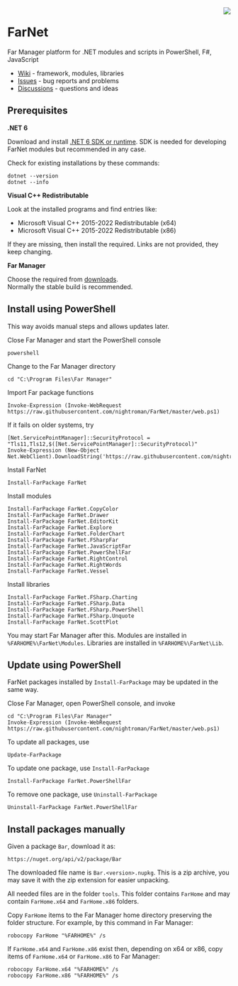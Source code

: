 ﻿<img src="https://raw.githubusercontent.com/wiki/nightroman/FarNet/images/FarNetLogo.png" align="right"/>

# FarNet

Far Manager platform for .NET modules and scripts in PowerShell, F#, JavaScript

- [Wiki](https://github.com/nightroman/FarNet/wiki) - framework, modules, libraries
- [Issues](https://github.com/nightroman/FarNet/issues) - bug reports and problems
- [Discussions](https://github.com/nightroman/FarNet/discussions) - questions and ideas

## Prerequisites

**.NET 6**

Download and install [.NET 6 SDK or runtime](https://dotnet.microsoft.com/en-us/download/dotnet/6.0).
SDK is needed for developing FarNet modules but recommended in any case.

Check for existing installations by these commands:

    dotnet --version
    dotnet --info

**Visual C++ Redistributable**

Look at the installed programs and find entries like:

- Microsoft Visual C++ 2015-2022 Redistributable (x64)
- Microsoft Visual C++ 2015-2022 Redistributable (x86)

If they are missing, then install the required.
Links are not provided, they keep changing.

**Far Manager**

Choose the required from [downloads](https://www.farmanager.com/download.php?l=en).\
Normally the stable build is recommended.


## Install using PowerShell

This way avoids manual steps and allows updates later.

Close Far Manager and start the PowerShell console

    powershell

Change to the Far Manager directory

    cd "C:\Program Files\Far Manager"

Import Far package functions

    Invoke-Expression (Invoke-WebRequest https://raw.githubusercontent.com/nightroman/FarNet/master/web.ps1)

If it fails on older systems, try

    [Net.ServicePointManager]::SecurityProtocol = "Tls11,Tls12,$([Net.ServicePointManager]::SecurityProtocol)"
    Invoke-Expression (New-Object Net.WebClient).DownloadString('https://raw.githubusercontent.com/nightroman/FarNet/master/web.ps1')

Install FarNet

    Install-FarPackage FarNet

Install modules

    Install-FarPackage FarNet.CopyColor
    Install-FarPackage FarNet.Drawer
    Install-FarPackage FarNet.EditorKit
    Install-FarPackage FarNet.Explore
    Install-FarPackage FarNet.FolderChart
    Install-FarPackage FarNet.FSharpFar
    Install-FarPackage FarNet.JavaScriptFar
    Install-FarPackage FarNet.PowerShellFar
    Install-FarPackage FarNet.RightControl
    Install-FarPackage FarNet.RightWords
    Install-FarPackage FarNet.Vessel

Install libraries

    Install-FarPackage FarNet.FSharp.Charting
    Install-FarPackage FarNet.FSharp.Data
    Install-FarPackage FarNet.FSharp.PowerShell
    Install-FarPackage FarNet.FSharp.Unquote
    Install-FarPackage FarNet.ScottPlot

You may start Far Manager after this.
Modules are installed in `%FARHOME%\FarNet\Modules`.
Libraries are installed in `%FARHOME%\FarNet\Lib`.


## Update using PowerShell

FarNet packages installed by `Install-FarPackage` may be updated in the same way.

Close Far Manager, open PowerShell console, and invoke

    cd "C:\Program Files\Far Manager"
    Invoke-Expression (Invoke-WebRequest https://raw.githubusercontent.com/nightroman/FarNet/master/web.ps1)

To update all packages, use

    Update-FarPackage

To update one package, use `Install-FarPackage`

    Install-FarPackage FarNet.PowerShellFar

To remove one package, use `Uninstall-FarPackage`

    Uninstall-FarPackage FarNet.PowerShellFar


## Install packages manually

Given a package `Bar`, download it as:

    https://nuget.org/api/v2/package/Bar

The downloaded file name is `Bar.<version>.nupkg`. This is a zip archive, you
may save it with the zip extension for easier unpacking.

All needed files are in the folder `tools`. This folder contains `FarHome` and
may contain `FarHome.x64` and `FarHome.x86` folders.

Copy `FarHome` items to the Far Manager home directory preserving the folder
structure. For example, by this command in Far Manager:

    robocopy FarHome "%FARHOME%" /s

If `FarHome.x64` and `FarHome.x86` exist then, depending on x64 or x86, copy
items of `FarHome.x64` or `FarHome.x86` to Far Manager:

    robocopy FarHome.x64 "%FARHOME%" /s
    robocopy FarHome.x86 "%FARHOME%" /s
